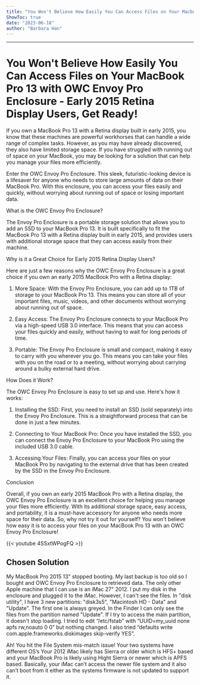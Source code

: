 ```yaml
---
title: "You Won't Believe How Easily You Can Access Files on Your Macbook Pro 13 with OWC Envoy Pro Enclosure - Early 2015 Retina Display Users, Get Ready!"
ShowToc: true 
date: "2023-06-18"
author: "Barbara Han"
---
```

*****
# You Won't Believe How Easily You Can Access Files on Your MacBook Pro 13 with OWC Envoy Pro Enclosure - Early 2015 Retina Display Users, Get Ready!

If you own a MacBook Pro 13 with a Retina display built in early 2015, you know that these machines are powerful workhorses that can handle a wide range of complex tasks. However, as you may have already discovered, they also have limited storage space. If you have struggled with running out of space on your MacBook, you may be looking for a solution that can help you manage your files more efficiently.

Enter the OWC Envoy Pro Enclosure. This sleek, futuristic-looking device is a lifesaver for anyone who needs to store large amounts of data on their MacBook Pro. With this enclosure, you can access your files easily and quickly, without worrying about running out of space or losing important data.

What is the OWC Envoy Pro Enclosure?

The Envoy Pro Enclosure is a portable storage solution that allows you to add an SSD to your MacBook Pro 13. It is built specifically to fit the MacBook Pro 13 with a Retina display built in early 2015, and provides users with additional storage space that they can access easily from their machine.

Why is it a Great Choice for Early 2015 Retina Display Users?

Here are just a few reasons why the OWC Envoy Pro Enclosure is a great choice if you own an early 2015 MacBook Pro with a Retina display:

1. More Space: With the Envoy Pro Enclosure, you can add up to 1TB of storage to your MacBook Pro 13. This means you can store all of your important files, music, videos, and other documents without worrying about running out of space.

2. Easy Access: The Envoy Pro Enclosure connects to your MacBook Pro via a high-speed USB 3.0 interface. This means that you can access your files quickly and easily, without having to wait for long periods of time.

3. Portable: The Envoy Pro Enclosure is small and compact, making it easy to carry with you wherever you go. This means you can take your files with you on the road or to a meeting, without worrying about carrying around a bulky external hard drive.

How Does it Work?

The OWC Envoy Pro Enclosure is easy to set up and use. Here's how it works:

1. Installing the SSD: First, you need to install an SSD (sold separately) into the Envoy Pro Enclosure. This is a straightforward process that can be done in just a few minutes.

2. Connecting to Your MacBook Pro: Once you have installed the SSD, you can connect the Envoy Pro Enclosure to your MacBook Pro using the included USB 3.0 cable.

3. Accessing Your Files: Finally, you can access your files on your MacBook Pro by navigating to the external drive that has been created by the SSD in the Envoy Pro Enclosure.

Conclusion

Overall, if you own an early 2015 MacBook Pro with a Retina display, the OWC Envoy Pro Enclosure is an excellent choice for helping you manage your files more efficiently. With its additional storage space, easy access, and portability, it is a must-have accessory for anyone who needs more space for their data. So, why not try it out for yourself? You won't believe how easy it is to access your files on your MacBook Pro 13 with an OWC Envoy Pro Enclosure!

{{< youtube 4SSxtWPogFQ >}} 



## Chosen Solution
 My MacBook Pro 2015 13" stopped booting. My last backup is too old so I bought and OWC Envoy Pro Enclosure to retrieved data.
The only other Apple machine that I can use is an iMac 27" 2012. I put my disk in the enclosure and plugged it to the iMac. However, I can't see the files. In "disk utility", I have 3 new partitions: "disk3s5", "Macintosh HD - Data" and "Update". The first one is always greyed. In the Finder I can only see the files from the partition named "Update". If I try to access the main partition, it doesn't stop loading.
I tried to edit “/etc/fstab” with “UUID=my_uuid none apfs rw,noauto 0 0” but nothing changed. I also tried “defaults write com.apple.frameworks.diskimages skip-verify YES”.

 Ah! You hit the File System mis-match issue!
Your two systems have different OS’s Your 2012 iMac likely has Sierra or older which is HFS+ based and your MacBook Pro is likely using Hight Sierra or newer which is APFS based.
Basically, your iMac can’t access the newer file system and it also can’t boot from it either as the systems firmware is not updated to support it.




